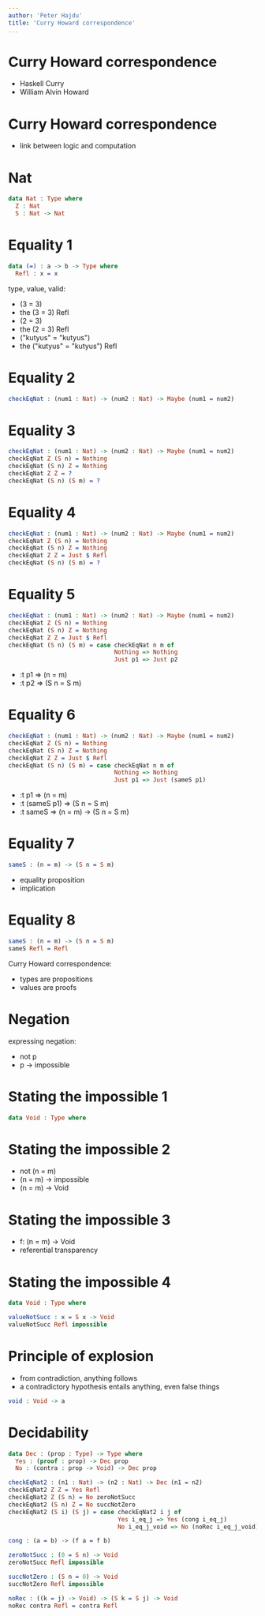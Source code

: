 ```yaml
---
author: 'Peter Hajdu'
title: 'Curry Howard correspondence'
...
```


# Curry Howard correspondence

 * Haskell Curry
 * William Alvin Howard

# Curry Howard correspondence

 * link between logic and computation

# Nat

``` idris
data Nat : Type where
  Z : Nat
  S : Nat -> Nat
```

# Equality 1

``` idris
data (=) : a -> b -> Type where
  Refl : x = x
```

type, value, valid:

 * (3 = 3)
 * the (3 = 3) Refl
 * (2 = 3)
 * the (2 = 3) Refl
 * ("kutyus" = "kutyus")
 * the ("kutyus" = "kutyus") Refl

# Equality 2

``` idris
checkEqNat : (num1 : Nat) -> (num2 : Nat) -> Maybe (num1 = num2)
```

# Equality 3

``` idris
checkEqNat : (num1 : Nat) -> (num2 : Nat) -> Maybe (num1 = num2)
checkEqNat Z (S n) = Nothing
checkEqNat (S n) Z = Nothing
checkEqNat Z Z = ?
checkEqNat (S n) (S m) = ?
```

# Equality 4

``` idris
checkEqNat : (num1 : Nat) -> (num2 : Nat) -> Maybe (num1 = num2)
checkEqNat Z (S n) = Nothing
checkEqNat (S n) Z = Nothing
checkEqNat Z Z = Just $ Refl
checkEqNat (S n) (S m) = ?
```

# Equality 5

``` idris
checkEqNat : (num1 : Nat) -> (num2 : Nat) -> Maybe (num1 = num2)
checkEqNat Z (S n) = Nothing
checkEqNat (S n) Z = Nothing
checkEqNat Z Z = Just $ Refl
checkEqNat (S n) (S m) = case checkEqNat n m of
                              Nothing => Nothing
                              Just p1 => Just p2
```

 * :t p1 => (n = m)
 * :t p2 => (S n = S m)

# Equality 6

``` idris
checkEqNat : (num1 : Nat) -> (num2 : Nat) -> Maybe (num1 = num2)
checkEqNat Z (S n) = Nothing
checkEqNat (S n) Z = Nothing
checkEqNat Z Z = Just $ Refl
checkEqNat (S n) (S m) = case checkEqNat n m of
                              Nothing => Nothing
                              Just p1 => Just (sameS p1)
```

 * :t p1 => (n = m)
 * :t (sameS p1) => (S n = S m)
 * :t sameS => (n = m) -> (S n = S m)

# Equality 7

``` idris
sameS : (n = m) -> (S n = S m)
```

 * equality proposition
 * implication

# Equality 8

``` idris
sameS : (n = m) -> (S n = S m)
sameS Refl = Refl
```

Curry Howard correspondence:

 * types are propositions
 * values are proofs

# Negation

expressing negation:

 * not p
 * p -> impossible

# Stating the impossible 1

``` idris
data Void : Type where
```

# Stating the impossible 2

 * not (n = m)
 * (n = m) -> impossible
 * (n = m) -> Void

# Stating the impossible 3

 * f: (n = m) -> Void
 * referential transparency

# Stating the impossible 4

``` idris
data Void : Type where

valueNotSucc : x = S x -> Void
valueNotSucc Refl impossible
```

# Principle of explosion

 * from contradiction, anything follows
 * a contradictory hypothesis entails anything, even false things

``` idris
void : Void -> a
```

# Decidability

``` idris
data Dec : (prop : Type) -> Type where
  Yes : (proof : prop) -> Dec prop
  No : (contra : prop -> Void) -> Dec prop

checkEqNat2 : (n1 : Nat) -> (n2 : Nat) -> Dec (n1 = n2)
checkEqNat2 Z Z = Yes Refl
checkEqNat2 Z (S n) = No zeroNotSucc
checkEqNat2 (S n) Z = No succNotZero
checkEqNat2 (S i) (S j) = case checkEqNat2 i j of
                               Yes i_eq_j => Yes (cong i_eq_j)
                               No i_eq_j_void => No (noRec i_eq_j_void)

cong : (a = b) -> (f a = f b)

zeroNotSucc : (0 = S n) -> Void
zeroNotSucc Refl impossible

succNotZero : (S n = 0) -> Void
succNotZero Refl impossible

noRec : ((k = j) -> Void) -> (S k = S j) -> Void
noRec contra Refl = contra Refl
```

